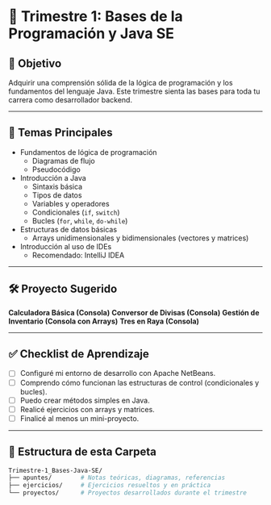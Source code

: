 # 📘 Trimestre 1: Bases de la Programación y Java SE

## 🎯 Objetivo

Adquirir una comprensión sólida de la lógica de programación y los fundamentos del lenguaje Java. Este trimestre sienta las bases para toda tu carrera como desarrollador backend.

---

## 🧠 Temas Principales

- Fundamentos de lógica de programación
  - Diagramas de flujo
  - Pseudocódigo
- Introducción a Java
  - Sintaxis básica
  - Tipos de datos
  - Variables y operadores
  - Condicionales (`if`, `switch`)
  - Bucles (`for`, `while`, `do-while`)
- Estructuras de datos básicas
  - Arrays unidimensionales y bidimensionales (vectores y matrices)
- Introducción al uso de IDEs
  - Recomendado: IntelliJ IDEA

---

## 🛠️ Proyecto Sugerido

**Calculadora Básica (Consola)**
**Conversor de Divisas (Consola)**
**Gestión de Inventario (Consola con Arrays)**
**Tres en Raya (Consola)**

---

## ✅ Checklist de Aprendizaje

- [ ] Configuré mi entorno de desarrollo con Apache NetBeans.
- [ ] Comprendo cómo funcionan las estructuras de control (condicionales y bucles).
- [ ] Puedo crear métodos simples en Java.
- [ ] Realicé ejercicios con arrays y matrices.
- [ ] Finalicé al menos un mini-proyecto.

---

## 📂 Estructura de esta Carpeta

```bash
Trimestre-1_Bases-Java-SE/
├── apuntes/        # Notas teóricas, diagramas, referencias
├── ejercicios/     # Ejercicios resueltos y en práctica
└── proyectos/      # Proyectos desarrollados durante el trimestre

